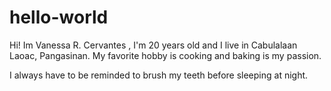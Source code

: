 # hello-world

Hi! Im Vanessa R. Cervantes , I'm 20 years old and I live in Cabulalaan Laoac, Pangasinan. My favorite hobby is cooking and baking is my passion.

I always have to be reminded to brush my teeth before sleeping at night.
